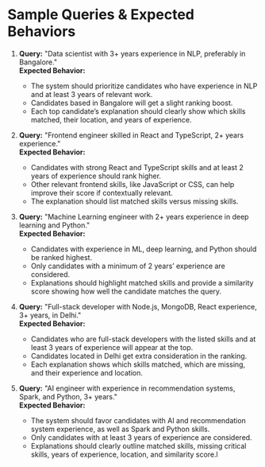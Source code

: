 # Sample Queries & Expected Behaviors

1. **Query:** "Data scientist with 3+ years experience in NLP, preferably in Bangalore."  
   **Expected Behavior:**  
   - The system should prioritize candidates who have experience in NLP and at least 3 years of relevant work.  
   - Candidates based in Bangalore will get a slight ranking boost.  
   - Each top candidate’s explanation should clearly show which skills matched, their location, and years of experience.

2. **Query:** "Frontend engineer skilled in React and TypeScript, 2+ years experience."  
   **Expected Behavior:**  
   - Candidates with strong React and TypeScript skills and at least 2 years of experience should rank higher.  
   - Other relevant frontend skills, like JavaScript or CSS, can help improve their score if contextually relevant.  
   - The explanation should list matched skills versus missing skills.

3. **Query:** "Machine Learning engineer with 2+ years experience in deep learning and Python."  
   **Expected Behavior:**  
   - Candidates with experience in ML, deep learning, and Python should be ranked highest.  
   - Only candidates with a minimum of 2 years’ experience are considered.  
   - Explanations should highlight matched skills and provide a similarity score showing how well the candidate matches the query.

4. **Query:** "Full-stack developer with Node.js, MongoDB, React experience, 3+ years, in Delhi."  
   **Expected Behavior:**  
   - Candidates who are full-stack developers with the listed skills and at least 3 years of experience will appear at the top.  
   - Candidates located in Delhi get extra consideration in the ranking.  
   - Each explanation shows which skills matched, which are missing, and their experience and location.

5. **Query:** "AI engineer with experience in recommendation systems, Spark, and Python, 3+ years."  
   **Expected Behavior:**  
   - The system should favor candidates with AI and recommendation system experience, as well as Spark and Python skills.  
   - Only candidates with at least 3 years of experience are considered.  
   - Explanations should clearly outline matched skills, missing critical skills, years of experience, location, and similarity score.l